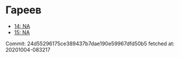 # Гареев
- [14: NA](14.md)
- [15: NA](15.md)

Commit: 24d55296175ce389437b7dae190e59967dfd50b5
 fetched at: 20201004-083217
